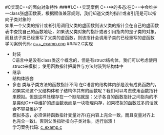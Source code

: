 #C实现C++的面向对象特性
####1.C++实现案例
C++中的多态:在C++中会维护一class张虚函数表，根据赋值兼容规则，我们知道父类的指针或者引用是可以指向子类对象的  
如果一个父类的指针或者引用调用父类的虚函数则该父类的指针会在自己的虚函数表中查找自己的函数地址，如果该父类对象的指针或者引用指向的是子类的对象，而且该子类已经重写了父类的虚函数，则该指针会调用子类的已经重写的虚函数  
学习案例代码: [c++_examp.cpp](./c++_examp.cpp)
####2.C实现
* 封装  
C语言中是没有class类这个概念的，但是有struct结构体，我们可以考虑使用struct来模拟；
使用函数指针把属性与方法封装到结构体中
* 继承  
结构体嵌套
* 多态
类与子类方法的函数指针不同
在C语言的结构体内部是没有成员函数的，如果实现这个父结构体和子结构体共有的函数呢？我们可以考虑使用函数指针来模拟。但是这样处理存在一个缺陷就是：父子各自的函数指针之间指向的不是类似C++中维护的虚函数表而是一块物理内存，如果模拟的函数过多的话就会不容易维护了  
模拟多态，必须保持函数指针变量对齐(在内容上完全一致，而且变量对齐上也完全一致)。否则父类指针指向子类对象，运行崩溃！  
学习案例代码: [c_examp.c](./c_examp.c)